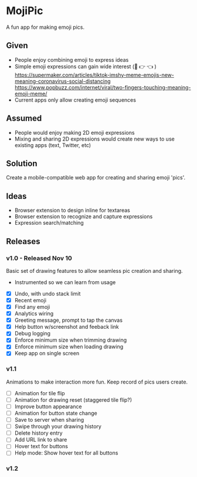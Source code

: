 # MojiPic

A fun app for making emoji pics.

## Given

* People enjoy combining emoji to express ideas
* Simple emoji expressions can gain wide interest (🥺 👉 👈 )
  https://supermaker.com/articles/tiktok-imshy-meme-emojis-new-meaning-coronavirus-social-distancing
  https://www.popbuzz.com/internet/viral/two-fingers-touching-meaning-emoji-meme/
* Current apps only allow creating emoji sequences

## Assumed

* People would enjoy making 2D emoji expressions
* Mixing and sharing 2D expressions would create new ways to use existing apps (text, Twitter, etc)

## Solution

Create a mobile-compatible web app for creating and sharing emoji 'pics'.

## Ideas

* Browser extension to design inline for textareas
* Browser extension to recognize and capture expressions
* Expression search/matching

## Releases

### v1.0 - Released Nov 10

Basic set of drawing features to allow seamless pic creation and sharing.
* Instrumented so we can learn from usage

- [x] Undo, with undo stack limit
- [x] Recent emoji
- [x] Find any emoji
- [x] Analytics wiring
- [x] Greeting message, prompt to tap the canvas
- [x] Help button w/screenshot and feeback link
- [x] Debug logging
- [x] Enforce minimum size when trimming drawing
- [x] Enforce minimum size when loading drawing
- [x] Keep app on single screen

### v1.1

Animations to make interaction more fun.
Keep record of pics users create. 

- [ ] Animation for tile flip
- [ ] Animation for drawing reset (staggered tile flip?)
- [ ] Improve button appearance
- [ ] Animation for button state change
- [ ] Save to server when sharing
- [ ] Swipe through your drawing history
- [ ] Delete history entry
- [ ] Add URL link to share
- [ ] Hover text for buttons
- [ ] Help mode: Show hover text for all buttons 

### v1.2
